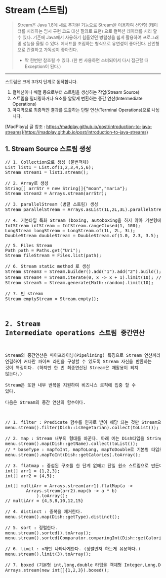 # Stream (스트림)
> Stream은 Java 1.8에 새로 추가된 기능으로 Stream을 이용하여 선언형 (데이터를 처리하는 임시 구현 코드 대신 질의로 표현) 으로 컬렉션 데이터를 처리 할 수 있다.
> 기존에 Java에서 사용하기 힘들었던 병렬성을 쉽게 활용하여 프로그래밍 성능을 올릴 수 있다.
> 메서드를 조립하는 형식으로 유연성이 좋아진다.
> 선언형으로 간결하고 가독성이 좋아진다.
> * 딱 한번만 참조될 수 있다. (한 번 사용하면 소비되어서 다시 접근할 때 Exception이 된다.)

* * *

스트림은 크게 3가지 단계로 동작합니다.    
1. 컬렉션이나 배열 등으로부터 스트림을 생성하는 작업(Stream Source)
2. 스트림을 필터링하거나 요소를 알맞게 변환하는 중간 연산(Intermediate Operations)
3. 마지막으로 최종적인 결과를 도출하는 단말 연산(Terminal Operations)으로 나뉩니다.

[MadPlay님 글 참조 : https://madplay.github.io/post/introduction-to-java-streams](https://madplay.github.io/post/introduction-to-java-streams)

## 1. Stream Source 스트림 생성

<pre>
// 1. Collection으로 생성 (불변객체)
List<Integer> list1 = List.of(1,2,3,4,5,6);
Stream<Integer> stream1 = list1.stream();

// 2. Array로 생성
String[] arrStr = new String[]{"moon","maria"};
Stream<String> stream2 = Arrays.stream(arrStr);

// 3. parallelStream (병렬 스트림) 생성
Stream<Long> parallelStream = Arrays.asList(1L,2L,3L).parallelStream();

// 4. 기본타입 특화 Stream (boxing, autoboxing을 하지 않아 기본형에서는 효율적)
IntStream intStream = IntStream.rangeClosed(1, 100);
LongStream longStream = LongStream.of(1L, 2L, 3L);
DoubleStream doubleStream = DoubleStream.of(1.0, 2.3, 3.5);

// 5. Files Stream
Path path = Paths.get("Uri");
Stream<Path> fileStream = Files.list(path);

// 6. Stream static method 로 생성
Stream<Object> stream3 = Stream.builder().add("1").add("2").build();
Stream<Integer> stream4 = Stream.iterate(0, x -> x + 1).limit(10); // 초기값, 함수
Stream<Double> stream5 = Stream.generate(Math::random).limit(10);
        
// 7. 빈 stream
Stream<Object> emptyStream = Stream.empty();
</pre>

## 2. Stream Intermediate operations 스트림 중간연산
Stream의 중간연산은 파이프라이닝(Pipelining) 특징으로 Stream 연산끼리 연결하여 커다란 파이프 라인을 구성할 수 있도록 Stream 자신을 반환하는 것이 특징이다. (하지만 한 번 최종연산된 Stream은 재활용이 되지 않는다.)    
Stream은 또한 내부 반복을 지원하여 비즈니스 로직에 집중 할 수 있다.   
다음은 Stream의 중간 연산의 함수이다.

<pre>
// 1. filter : Predicate 함수를 인자로 받아 해당 되는 것만 Stream으로 리턴한다.
menu.stream().filter(Dish::isVegetarian).collect(toList());

// 2. map : Stream 내부의 형태를 바꾼다. 아래 예는 Dish타입을 String으로 변환.
menu.stream().map(Dish::getName).collect(toList());
// * baseType : mapToInt, mapToLong, mapToDouble로 기본형 타입으로도 변환이 가능하다.
menu.stream().mapToInt(Dish::getCalories).toArray();

// 3. flatmap : 중첩된 구조를 한 단계 없애고 단일 원소 스트림으로 만든다. 
int[] arr1 = {1,2,3};
int[] arr2 = {4,5};

int[] multiArr = Arrays.stream(arr1).flatMap(a ->
        Arrays.stream(arr2).map(b -> a * b)
            ).toArray();
// multiArr = {4,5,8,10,12,15}

// 4. distinct : 중복을 제거한다.
menu.stream().map(Dish::getType).distinct();

// 5. sort : 정렬한다. 
menu.stream().sorted().toArray();
menu.stream().sorted(Comparator.comparingInt(Dish::getCalories)).toArray();

// 6. limit : n개만 나타나게한다. (정렬먼저 하는게 유용하다.)
menu.stream().limit(3).toArray();

// 7. boxed (기본형 int,long,double 타입을 객체형 Integer,Long,Double으로 변환시킨다.)
Arrays.stream(new int[]{1,2,3}).boxed();
</pre>
